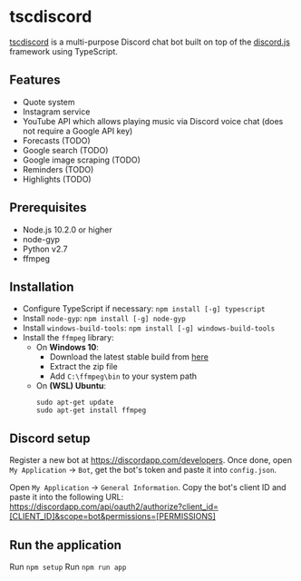 # tscdiscord
[tscdiscord](https://github.com/ivanbiljan/tscdiscord) is a multi-purpose Discord chat bot built on top of the [discord.js](https://github.com/discordjs/discord.js) framework using TypeScript.

## Features
* Quote system
* Instagram service
* YouTube API which allows playing music via Discord voice chat (does not require a Google API key)
* Forecasts (TODO)
* Google search (TODO)
* Google image scraping (TODO)
* Reminders (TODO)
* Highlights (TODO)

## Prerequisites
* Node.js 10.2.0 or higher
* node-gyp
* Python v2.7
* ffmpeg

## Installation
* Configure TypeScript if necessary: `npm install [-g] typescript`
* Install `node-gyp`: `npm install [-g] node-gyp`
* Install `windows-build-tools`: `npm install [-g] windows-build-tools`
* Install the `ffmpeg` library:
  * On **Windows 10**:
      - Download the latest stable build from [here](https://ffmpeg.zeranoe.com/builds/)
      - Extract the zip file 
      - Add `C:\ffmpeg\bin` to your system path
  * On **(WSL) Ubuntu**:
    ```console
    sudo apt-get update
    sudo apt-get install ffmpeg
    ```
    
## Discord setup
Register a new bot at https://discordapp.com/developers. Once done, open `My Application` -> `Bot`, get the bot's token and paste it into `config.json`.

Open `My Application` -> `General Information`. Copy the bot's client ID and paste it into the following URL: https://discordapp.com/api/oauth2/authorize?client_id=[CLIENT_ID]&scope=bot&permissions=[PERMISSIONS]

## Run the application
Run `npm setup`
Run `npm run app`
